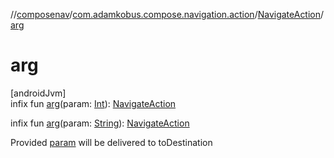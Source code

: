 //[composenav](../../../index.md)/[com.adamkobus.compose.navigation.action](../index.md)/[NavigateAction](index.md)/[arg](arg.md)

# arg

[androidJvm]\
infix fun [arg](arg.md)(param: [Int](https://kotlinlang.org/api/latest/jvm/stdlib/kotlin/-int/index.html)): [NavigateAction](index.md)

infix fun [arg](arg.md)(param: [String](https://kotlinlang.org/api/latest/jvm/stdlib/kotlin/-string/index.html)): [NavigateAction](index.md)

Provided [param](arg.md) will be delivered to toDestination
